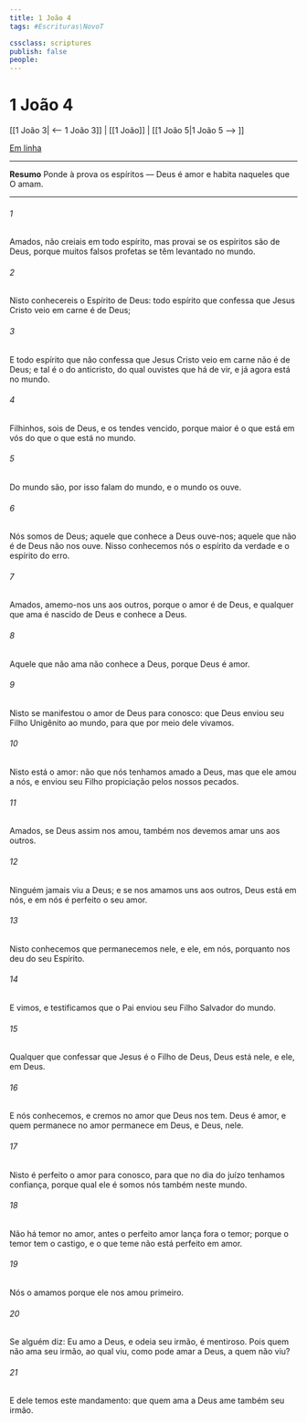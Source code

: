 ```yaml
---
title: 1 João 4
tags: #Escrituras\NovoT

cssclass: scriptures
publish: false
people:
---
```


# 1 João 4
[[1 João 3| <-- 1 João 3]] | [[1 João]] | [[1 João 5|1 João 5 --> ]]

[Em linha](https://churchofjesuschrist.org/study/scriptures/nt/1-jn/4?lang=por)

---
__Resumo__
Ponde à prova os espíritos — Deus é amor e habita naqueles que O amam.

---
###### 1 
Amados, não creiais em todo espírito, mas provai se os espíritos são de Deus, porque  muitos falsos profetas se têm levantado no mundo.

###### 2 
Nisto conhecereis o Espírito de Deus: todo espírito que confessa que Jesus Cristo veio em carne é de Deus;

###### 3 
E todo espírito que não confessa que Jesus Cristo veio em carne não é de Deus; e tal é o  do anticristo, do qual  ouvistes que há de vir, e já agora está no mundo.

###### 4 
Filhinhos, sois de Deus, e  os tendes vencido, porque maior é o que está em vós do que o que está no mundo.

###### 5 
Do mundo são, por isso falam do mundo, e o mundo os ouve.

###### 6 
Nós somos de Deus; aquele que conhece a Deus ouve-nos; aquele que não é de Deus não nos ouve. Nisso conhecemos nós o espírito da verdade e o espírito do erro.

###### 7 
Amados, amemo-nos uns aos outros, porque o amor é de Deus, e qualquer que ama é nascido de Deus e conhece a Deus.

###### 8 
Aquele que não ama não conhece a Deus, porque Deus é amor.

###### 9 
Nisto se manifestou o amor de Deus para conosco: que Deus enviou seu Filho Unigênito ao mundo, para que por meio dele vivamos.

###### 10 
Nisto está o amor: não que nós tenhamos amado a Deus, mas que ele  amou a nós, e enviou seu Filho  propiciação pelos nossos pecados.

###### 11 
Amados, se Deus assim nos amou, também nos devemos amar uns aos outros.

###### 12 
Ninguém jamais viu a Deus; e se nos amamos uns aos outros, Deus está em nós, e em nós é perfeito o seu amor.

###### 13 
Nisto conhecemos que permanecemos nele, e ele, em nós, porquanto nos deu do seu Espírito.

###### 14 
E vimos, e testificamos que o Pai enviou seu Filho  Salvador do mundo.

###### 15 
Qualquer que confessar que Jesus é o Filho de Deus, Deus está nele, e ele, em Deus.

###### 16 
E nós conhecemos, e cremos no amor que Deus nos tem. Deus é amor, e quem permanece no amor permanece em Deus, e Deus, nele.

###### 17 
Nisto é perfeito o amor para conosco, para que no dia do juízo tenhamos confiança, porque qual ele é somos nós também neste mundo.

###### 18 
Não há temor no amor, antes o perfeito amor lança fora o temor; porque o temor tem o castigo, e o que teme não está perfeito em amor.

###### 19 
Nós o amamos porque ele nos amou primeiro.

###### 20 
Se alguém diz: Eu amo a Deus, e odeia seu irmão, é mentiroso. Pois quem não ama seu irmão, ao qual viu, como pode amar a Deus, a quem não viu?

###### 21 
E dele temos este mandamento: que quem ama a Deus ame também seu irmão.

